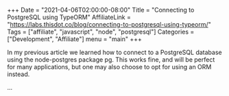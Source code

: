 +++
Date = "2021-04-06T02:00:00-08:00"
Title = "Connecting to PostgreSQL using TypeORM"
AffiliateLink = "https://labs.thisdot.co/blog/connecting-to-postgresql-using-typeorm/"
Tags = ["affiliate", "javascript", "node", "postgresql"]
Categories = ["Development", "Affiliate"]
menu = "main"
+++

In my previous article we learned how to connect to a PostgreSQL database using
the node-postgres package pg. This works fine, and will be perfect for many
applications, but one may also choose to opt for using an ORM instead.

<!--more-->

...
